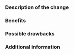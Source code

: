 ### Description of the change

<!-- Describe the scope of your change - i.e. what the change does. -->

### Benefits

<!-- What benefits will be realized by the code change? -->

### Possible drawbacks

<!-- Describe any known limitations with your change -->

### Additional information

<!-- If there's anything else that's important and relevant to your pull request, mention that information here.-->

